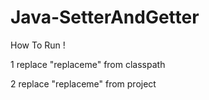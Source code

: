 Java-SetterAndGetter
====================

How To Run !

1 replace "replaceme" from classpath

2 replace "replaceme" from project